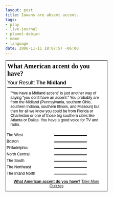 ```yaml
--- 
layout: post
title: Iowans are absent accent.
tags: 
- play
- live-journal
- planet-debian
- meme
- language
date: 2006-11-11 18:07:57 -06:00
---
```

<table style="border: 1px solid gray; width: 320px; font-family: arial,verdana,sans-serif; font-style: normal; font-variant: normal; font-weight: normal; font-size: 12px; line-height: normal; font-size-adjust: none; font-stretch: normal; -x-system-font: none; background-color: white;" border="0">
<tbody>
<tr>
<td style="background: white; color: black; padding: 5px;" colspan="2"><strong style="font: bold 20px 'Times New Roman', serif; display: block; margin-bottom: 8px;">What American accent do you have?</strong>
<div style="font-size: 16px; margin-bottom: 4px;">Your Result: <strong>The Midland</strong></div>
<div style="border: 1px solid black; background: white none repeat scroll 0% 0%; width: 200px; -moz-background-clip: -moz-initial; -moz-background-origin: -moz-initial; -moz-background-inline-policy: -moz-initial;">
<div style="background: red none repeat scroll 0% 0%; width: 90%; -moz-background-clip: -moz-initial; -moz-background-origin: -moz-initial; -moz-background-inline-policy: -moz-initial; font-size: 8px; line-height: 8px;"></div>
</div>
<p style="margin: 10px; border: none; background: white; color: black;">"You have a Midland accent" is just another way of saying "you don't have an accent."  You probably are from the Midland (Pennsylvania, southern Ohio, southern Indiana, southern Illinois, and Missouri) but then for all we know you could be from Florida or Charleston or one of those big southern cities like Atlanta or Dallas.  You have a good voice for TV and radio.</p>
</td>
</tr>
<tr>
<td style="color: black; background: white; padding: 3px;">The West</td>
<td style="background: white; padding: 3px;">
<div style="border: 1px solid black; background: white none repeat scroll 0% 0%; width: 100px; -moz-background-clip: -moz-initial; -moz-background-origin: -moz-initial; -moz-background-inline-policy: -moz-initial; margin-top: 4px;">
<div style="background: red none repeat scroll 0% 0%; width: 73%; -moz-background-clip: -moz-initial; -moz-background-origin: -moz-initial; -moz-background-inline-policy: -moz-initial; font-size: 8px; line-height: 8px;"></div>
</div></td>
</tr>
<tr>
<td style="color: black; background: white; padding: 3px;">Boston</td>
<td style="background: white; padding: 3px;">
<div style="border: 1px solid black; background: white none repeat scroll 0% 0%; width: 100px; -moz-background-clip: -moz-initial; -moz-background-origin: -moz-initial; -moz-background-inline-policy: -moz-initial; margin-top: 4px;">
<div style="background: red none repeat scroll 0% 0%; width: 63%; -moz-background-clip: -moz-initial; -moz-background-origin: -moz-initial; -moz-background-inline-policy: -moz-initial; font-size: 8px; line-height: 8px;"></div>
</div></td>
</tr>
<tr>
<td style="color: black; background: white; padding: 3px;">Philadelphia</td>
<td style="background: white; padding: 3px;">
<div style="border: 1px solid black; background: white none repeat scroll 0% 0%; width: 100px; -moz-background-clip: -moz-initial; -moz-background-origin: -moz-initial; -moz-background-inline-policy: -moz-initial; margin-top: 4px;">
<div style="background: red none repeat scroll 0% 0%; width: 60%; -moz-background-clip: -moz-initial; -moz-background-origin: -moz-initial; -moz-background-inline-policy: -moz-initial; font-size: 8px; line-height: 8px;"></div>
</div></td>
</tr>
<tr>
<td style="color: black; background: white; padding: 3px;">North Central</td>
<td style="background: white; padding: 3px;">
<div style="border: 1px solid black; background: white none repeat scroll 0% 0%; width: 100px; -moz-background-clip: -moz-initial; -moz-background-origin: -moz-initial; -moz-background-inline-policy: -moz-initial; margin-top: 4px;">
<div style="background: red none repeat scroll 0% 0%; width: 49%; -moz-background-clip: -moz-initial; -moz-background-origin: -moz-initial; -moz-background-inline-policy: -moz-initial; font-size: 8px; line-height: 8px;"></div>
</div></td>
</tr>
<tr>
<td style="color: black; background: white; padding: 3px;">The South</td>
<td style="background: white; padding: 3px;">
<div style="border: 1px solid black; background: white none repeat scroll 0% 0%; width: 100px; -moz-background-clip: -moz-initial; -moz-background-origin: -moz-initial; -moz-background-inline-policy: -moz-initial; margin-top: 4px;">
<div style="background: red none repeat scroll 0% 0%; width: 46%; -moz-background-clip: -moz-initial; -moz-background-origin: -moz-initial; -moz-background-inline-policy: -moz-initial; font-size: 8px; line-height: 8px;"></div>
</div></td>
</tr>
<tr>
<td style="color: black; background: white; padding: 3px;">The Northeast</td>
<td style="background: white; padding: 3px;">
<div style="border: 1px solid black; background: white none repeat scroll 0% 0%; width: 100px; -moz-background-clip: -moz-initial; -moz-background-origin: -moz-initial; -moz-background-inline-policy: -moz-initial; margin-top: 4px;">
<div style="background: red none repeat scroll 0% 0%; width: 36%; -moz-background-clip: -moz-initial; -moz-background-origin: -moz-initial; -moz-background-inline-policy: -moz-initial; font-size: 8px; line-height: 8px;"></div>
</div></td>
</tr>
<tr>
<td style="color: black; background: white; padding: 3px;">The Inland North</td>
<td style="background: white; padding: 3px;">
<div style="border: 1px solid black; background: white none repeat scroll 0% 0%; width: 100px; -moz-background-clip: -moz-initial; -moz-background-origin: -moz-initial; -moz-background-inline-policy: -moz-initial; margin-top: 4px;">
<div style="background: red none repeat scroll 0% 0%; width: 33%; -moz-background-clip: -moz-initial; -moz-background-origin: -moz-initial; -moz-background-inline-policy: -moz-initial; font-size: 8px; line-height: 8px;"></div>
</div></td>
</tr>
<tr>
<td style="text-align: center; padding: 8px;" colspan="2"><a href="http://www.gotoquiz.com/what_american_accent_do_you_have"><strong>What American accent do you have?</strong></a>
<a href="http://www.gotoquiz.com/">Take More Quizzes</a></td>
</tr>
</tbody></table>
